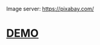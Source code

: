
Image server: https://pixabay.com/ </br>
<h1><a href = "https://fimacodit.github.io/">DEMO</a></h1>
